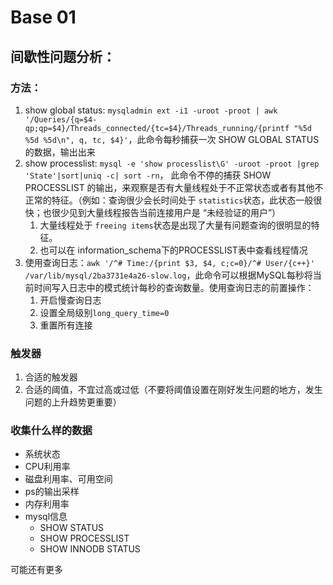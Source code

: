 # Base 01



## 间歇性问题分析：

### 方法：

1. show global status: `mysqladmin ext -i1 -uroot -proot | awk '/Queries/{q=$4-qp;qp=$4}/Threads_connected/{tc=$4}/Threads_running/{printf "%5d %5d %5d\n", q, tc, $4}'`，此命令每秒捕获一次 SHOW GLOBAL STATUS 的数据，输出出来
2. show processlist: `mysql -e 'show processlist\G' -uroot -proot |grep 'State'|sort|uniq -c| sort -rn`， 此命令不停的捕获 SHOW PROCESSLIST 的输出，来观察是否有大量线程处于不正常状态或者有其他不正常的特征。（例如：查询很少会长时间处于 `statistics`状态，此状态一般很快；也很少见到大量线程报告当前连接用户是 “未经验证的用户”）
   1. 大量线程处于 `freeing items`状态是出现了大量有问题查询的很明显的特征。
   2. 也可以在 information_schema下的PROCESSLIST表中查看线程情况
3. 使用查询日志：`awk '/^# Time:/{print $3, $4, c;c=0}/^# User/{c++}' /var/lib/mysql/2ba3731e4a26-slow.log`，此命令可以根据MySQL每秒将当前时间写入日志中的模式统计每秒的查询数量。使用查询日志的前置操作：
   1. 开启慢查询日志
   2. 设置全局级别`long_query_time=0`
   3. 重置所有连接

### 触发器

1. 合适的触发器
2. 合适的阈值，不宜过高或过低（不要将阈值设置在刚好发生问题的地方，发生问题的上升趋势更重要）

### 收集什么样的数据

- 系统状态
- CPU利用率
- 磁盘利用率、可用空间
- ps的输出采样
- 内存利用率
- mysql信息
  - SHOW STATUS
  - SHOW PROCESSLIST
  - SHOW INNODB STATUS

可能还有更多

